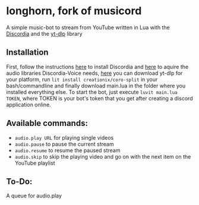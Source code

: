 # longhorn, fork of musicord
A simple music-bot to stream from YouTube written in Lua with the [Discordia](https://github.com/SinisterRectus/Discordia) and the [yt-dlp](https://github.com/yt-dlp/yt-dlp) library

## Installation
First, follow the instructions [here](https://github.com/SinisterRectus/Discordia#installation) to install Discordia and [here](https://github.com/SinisterRectus/Discordia/wiki/Voice#acquiring-audio-libraries) to aquire the audio libraries Discordia-Voice needs, [here](https://github.com/yt-dlp/yt-dlp) you can download yt-dlp for your platform, run ```lit install creationix/coro-split``` in your bash/commandline and finally download main.lua in the folder where you installed everything else. To start the bot, just execute ```luvit main.lua TOKEN```, where TOKEN is your bot's token that you get after creating a discord application online.

## Available commands:
- ``audio.play URL``      for playing single videos
- ``audio.pause``         to pause the current stream
- ``audio.resume``        to resume the paused stream
- ``audio.skip``          to skip the playing video and go on with the next item on the YouTube playlist

## To-Do:
A queue for audio.play
